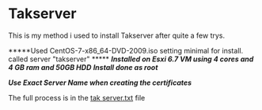 # Takserver

This is my method i used to install Takserver after quite a few trys.

*****Used CentOS-7-x86_64-DVD-2009.iso  setting minimal for install. called server "takserver" *****
*****Installed on Esxi 6.7 VM using 4 cores and 4 GB ram and 50GB HDD*****
*****Install done as root*****

*****Use Exact Server Name when creating the certificates*****

The full process is in the [tak server.txt](https://github.com/helfirex/Takserver/files/9099895/tak.server.txt) file
